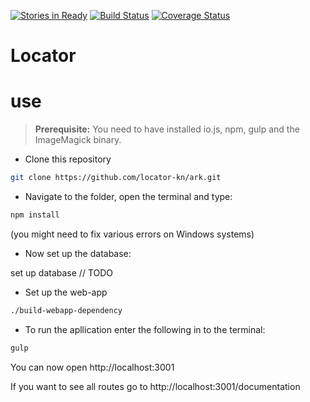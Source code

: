 [![Stories in Ready](https://badge.waffle.io/locator-kn/backend.svg?label=ready&title=Ready)](http://waffle.io/locator-kn/ark)
[![Build Status](https://travis-ci.org/locator-kn/ark.svg?branch=master)](https://travis-ci.org/locator-kn/ark)
[![Coverage Status](https://coveralls.io/repos/locator-kn/ark/badge.svg)](https://coveralls.io/r/locator-kn/ark)

# Locator 


# use

> **Prerequisite:** You need to have installed io.js, npm, gulp and the ImageMagick binary.

 - Clone this repository
```bash
git clone https://github.com/locator-kn/ark.git
```

 - Navigate to the folder, open the terminal and type:
```bash
npm install
```
(you might need to fix various errors on Windows systems)

 - Now set up the database:
 
set up database // TODO

 - Set up the web-app
```bash
./build-webapp-dependency
```
 - To run the apllication enter the following in to the terminal:
```bash
gulp
```

You can now open http://localhost:3001

If you want to see all routes go to http://localhost:3001/documentation
